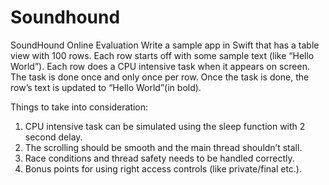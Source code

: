 # Soundhound
SoundHound Online Evaluation
Write a sample app in Swift that has a table view with 100 rows. Each row starts off with some
sample text (like “Hello World”). Each row does a CPU intensive task when it appears on screen.
The task is done once and only once per row. Once the task is done, the row’s text is updated to
“Hello World”(in bold).

Things to take into consideration:
1. CPU intensive task can be simulated using the sleep function with 2 second delay.
2. The scrolling should be smooth and the main thread shouldn’t stall.
3. Race conditions and thread safety needs to be handled correctly.
4. Bonus points for using right access controls (like private/final etc.). 

